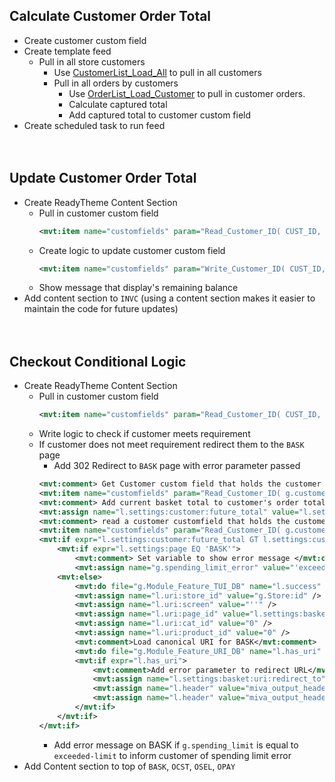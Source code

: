 ## Calculate Customer Order Total
- Create customer custom field
- Create template feed
    - Pull in all store customers
        - Use [CustomerList_Load_All](https://docs.miva.com/api-functions/customerlist_load_all) to pull in all customers
        - Pull in all orders by customers
            - Use [OrderList_Load_Customer](https://docs.miva.com/api-functions/orderlist_load_customer) to pull in customer orders.
            - Calculate captured total
            - Add captured total to customer custom field
- Create scheduled task to run feed
<br><br><br>

## Update Customer Order Total
- Create ReadyTheme Content Section
    - Pull in customer custom field
        ```xml
        <mvt:item name="customfields" param="Read_Customer_ID( CUST_ID, 'custom_field_code', 'value' )" />
        ``` 
    - Create logic to update customer custom field 
        ```xml
        <mvt:item name="customfields" param="Write_Customer_ID( CUST_ID, 'custom_field_code', 'value' )" />
        ```     
    - Show message that display's remaining balance
- Add content section to ```INVC``` (using a content section makes it easier to maintain the code for future updates)
<br><br><br>

## Checkout Conditional Logic
- Create ReadyTheme Content Section
    - Pull in customer custom field
        ```xml
        <mvt:item name="customfields" param="Read_Customer_ID( CUST_ID, 'custom_field_code', 'value' )" />
        ``` 
    - Write logic to check if customer meets requirement
    - If customer does not meet requirement redirect them to the ```BASK``` page
        - Add 302 Redirect to ```BASK``` page with error parameter passed
        ```xml 
        <mvt:comment> Get Customer custom field that holds the customer YTD order total </mvt:comment>
        <mvt:item name="customfields" param="Read_Customer_ID( g.customer:id, 'custom_field_code', l.settings:customer:order_tot )" />
        <mvt:comment> Add current basket total to customer's order total </mvt:comment>
        <mvt:assign name="l.settings:customer:future_total" value="l.settings:global_minibasket:total + l.settings:customer:order_tot" />
        <mvt:comment> read a customer customfield that holds the customer spending limit </mvt:comment>
        <mvt:item name="customfields" param="Read_Customer_ID( g.customer:id, 'custom_field_code', l.settings:customer:spending_limit )" />
        <mvt:if expr="l.settings:customer:future_total GT l.settings:customer:spending_limit">
            <mvt:if expr="l.settings:page EQ 'BASK'">
                <mvt:comment> Set variable to show error message </mvt:comment>
                <mvt:assign name="g.spending_limit_error" value="'exceeded-limit'" />
            <mvt:else>
                <mvt:do file="g.Module_Feature_TUI_DB" name="l.success" value="Page_Load_Code('BASK', l.settings:basket_page)" />
                <mvt:assign name="l.uri:store_id" value="g.Store:id" />
                <mvt:assign name="l.uri:screen" value="''" />
                <mvt:assign name="l.uri:page_id" value="l.settings:basket_page:id" />
                <mvt:assign name="l.uri:cat_id" value="0" />
                <mvt:assign name="l.uri:product_id" value="0" />
                <mvt:comment>Load canonical URI for BASK</mvt:comment>
                <mvt:do file="g.Module_Feature_URI_DB" name="l.has_uri" value="URI_Load_Item_Canonical( l.uri, l.settings:basket:uri )" />
                <mvt:if expr="l.has_uri">
                    <mvt:comment>Add error parameter to redirect URL</mvt:comment>
                    <mvt:assign name="l.settings:basket:uri:redirect_to" value="l.settings:basket:uri:uri $ '?spending_limit_error=exceeded-limit'" />
                    <mvt:assign name="l.header" value="miva_output_header( 'Status', '302 Found' )" />
                    <mvt:assign name="l.header" value="miva_output_header( 'Location', l.settings:basket:uri:redirect_to  )" />
                </mvt:if>
            </mvt:if>
        </mvt:if>
        ```
        - Add error message on BASK if ```g.spending_limit``` is equal to ```exceeded-limit``` to inform customer of spending limit error
- Add Content section to top of ```BASK```, ```OCST```, ```OSEL```, ```OPAY```
